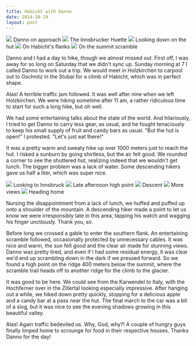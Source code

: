 ```yaml
---
title: Habicht with Danno
date: 2014-10-19
layout: post
---
```


<a href='https://www.flickr.com/photos/55338612@N00/15582918731'>
<img src='https://farm6.static.flickr.com/5613/15582918731_111bcaba32_b.jpg'></a>
Danno on approach



<a href='https://www.flickr.com/photos/55338612@N00/15586420192'>
<img src='https://farm4.static.flickr.com/3953/15586420192_9dc7e395a0_b.jpg'></a>
The Innsbrucker Huette



<a href='https://www.flickr.com/photos/55338612@N00/15585581805'>
<img src='https://farm4.static.flickr.com/3938/15585581805_99c55ae557_b.jpg'></a>
Looking down on the hut



<a href='https://www.flickr.com/photos/55338612@N00/15585585835'>
<img src='https://farm6.static.flickr.com/5600/15585585835_473947e55b_b.jpg'></a>
On Habicht's flanks



<a href='https://www.flickr.com/photos/55338612@N00/15398972079'>
<img src='https://farm4.static.flickr.com/3946/15398972079_5b9579903a_b.jpg'></a>
On the summit scramble



Danno and I had a day to hike, though we almost missed out. First off, I was
away for so long on Saturday that we didn't sync up. Sunday morning at 7 I
called Danno to work out a trip. We would meet in Holzkirchen to carpool out to
Gschnitz in the Stubai for a climb of Habicht, which was in perfect shape.

Alas! A terrible traffic jam followed. It was well after nine when we left
Holzkirchen. We were hiking sometime after 11 am, a rather ridiculous time to
start for such a long hike, but oh well.

We had some entertaining talks about the state of the world. And hilariously, I
tried to get Danno to carry less gear, as usual, and he fought tenaciously to
keep his small supply of fruit and candy bars as usual. "But the hut is open!" I
protested. "Let's just eat there!"

It was a pretty warm and sweaty hike up over 1000 meters just to reach the
hut. I risked a sunburn by going shirtless, but the air felt good. We rounded a
corner to see the shuttered hut, realizing indeed that we wouldn't get
lunch. The bigger problem was a lack of water. Some descending hikers gave us
half a liter, which was super nice.

<a href='https://www.flickr.com/photos/55338612@N00/15399588897'>
<img src='https://farm6.static.flickr.com/5609/15399588897_30b774428e_b.jpg'></a>
Looking to Innsbruck



<a href='https://www.flickr.com/photos/55338612@N00/15586433172'>
<img src='https://farm4.static.flickr.com/3944/15586433172_b7407b0c30_b.jpg'></a>
Late afternoon high point



<a href='https://www.flickr.com/photos/55338612@N00/15582937311'>
<img src='https://farm4.static.flickr.com/3951/15582937311_3f7e65cf05_b.jpg'></a>
Descent



<a href='https://www.flickr.com/photos/55338612@N00/15561916846'>
<img src='https://farm4.static.flickr.com/3952/15561916846_bd8fc4c3bd_b.jpg'></a>
More views



<a href='https://www.flickr.com/photos/55338612@N00/15399482478'>
<img src='https://farm6.static.flickr.com/5612/15399482478_cfc8c13c86_b.jpg'></a>
Heading home



Nursing the disappointment from a lack of lunch, we huffed and puffed up onto a
shoulder of the mountain. A descending hiker made a point to let us know we were
irresponsibly late in this area, tapping his watch and wagging his finger
unctiously. Thank you, sir.

Before long we crossed a gable to enter the southern flank. An entertaining
scramble followed, occasionally protected by unnecessary cables. It was nice and
warm, the sun felt good and the clear air made for stunning views. Danno was
pretty tired, and even if I had some residual energy, it was clear we'd end up
scrambling down in the dark if we pressed forward. So we found a high point on
the ridge 400 meters below the summit, where the scramble trail heads off to
another ridge for the climb to the glacier.

It was good to be here. We could see from the Karwendel to Italy, with the
Hochferner over in the Zillertal looking especially impressive. After hanging
out a while, we hiked down pretty quickly, stopping for a delicious apple and a
candy bar at a pass near the hut. The final march to the car was a bit of a
slog, but it was nice to see the evening shadows growing in this beautiful
valley.

Alas! Again traffic bedeviled us. Why, God, why?! A couple of hungry guys
finally limped home to scrounge for food in their respective houses. Thanks
Danno for the day!



